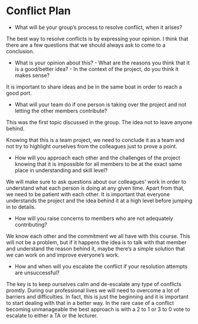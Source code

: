 # **Conflict Plan**

- What will be your group’s process to resolve conflict, when it arises?

The best way to resolve conflicts is by expressing your opinion. I think that there are a few questions that we should always ask to come to a conclusion.

- What is your opinion about this? - What are the reasons you think that it is a good/better idea? - In the context of the project, do you think it makes sense?

It is important to share ideas and be in the same boat in order to reach a good port.

- What will your team do if one person is taking over the project and not letting the other members contribute?

This was the first topic discussed in the group. The idea not to leave anyone behind.

Knowing that this is a team project, we need to conclude it as a team and not try to highlight ourselves from the colleagues just to prove a point.

- How will you approach each other and the challenges of the project knowing that it is impossible for all members to be at the exact same place in understanding and skill level?

We will make sure to ask questions about our colleagues' work in order to understand what each person is doing at any given time. Apart from that, we need to be patient with each other. It is important that everyone understands the project and the idea behind it at a high level before jumping in to details.

- How will you raise concerns to members who are not adequately contributing?

We know each other and the commitment we all have with this course. This will not be a problem, but if it happens the idea is to talk with that member and understand the reason behind it, maybe there’s a simple solution that we can work on and improve everyone’s work.

- How and when will you escalate the conflict if your resolution attempts are unsuccessful?

The key is to keep ourselves calm and de-escalate any type of conflicts promtly. During our professional lives we will need to overcome a lot of barriers and difficulties. In fact, this is just the beginning and it is important to start dealing with that in a better way. In the rare case of a conflict becoming unmanageable the best approach is with a 2 to 1 or 3 to 0 vote to escalate to either a TA or the lecturer.